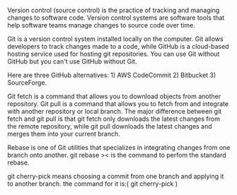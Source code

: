 Version control (source control) is the practice of tracking and managing changes to software code. Version control systems are software tools that help software teams manage changes to source code over time.


Git is a version control system installed locally on the computer. Git allows developers to track changes made to a code, while GitHub is a cloud-based hosting service used for hosting git repositories. You can use Git without GitHub but you can't use GitHub without Git.


Here are three GitHub alternatives: 1) AWS CodeCommit 2) Bitbucket 3) SourceForge.


Git fetch is a command that allows you to download objects from another repository. Git pull is a command that allows you to fetch from and integrate with another repository or local branch. The major difference between git fetch and git pull is that git fetch only downloads the latest changes from the remote repository, while git pull downloads the latest changes and merges them into your current branch.


Rebase is one of Git utilities that specializes in integrating changes from one branch onto another. git rebase ><base>< is the command to perfom the standard rebase.


git cherry-pick means choosing a commit from one branch and applying it to another branch. the command for it is:( git cherry-pick <commit-hash>)
